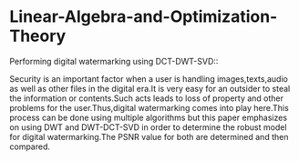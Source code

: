 # Linear-Algebra-and-Optimization-Theory
Performing digital watermarking using DCT-DWT-SVD::

Security is an important factor when a user is handling images,texts,audio as well as other files in the
digital era.It is very easy for an outsider to steal the information or contents.Such acts leads to loss of
property and other problems for the user.Thus,digital watermarking comes into play here.This process can
be done using multiple algorithms but this paper emphasizes on using DWT and DWT-DCT-SVD in order
to determine the robust model for digital watermarking.The PSNR value for both are determined and then
compared.
